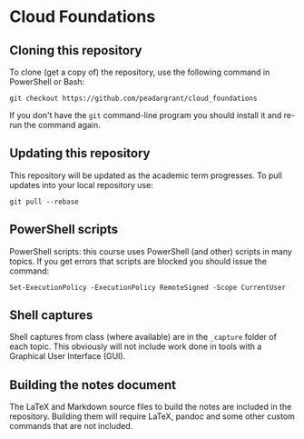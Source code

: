 # Cloud Foundations

## Cloning this repository

To clone (get a copy of) the repository, use the following command in PowerShell or Bash:

	git checkout https://github.com/peadargrant/cloud_foundations

If you don't have the `git` command-line program you should install it and re-run the command again.


## Updating this repository

This repository will be updated as the academic term progresses.
To pull updates into your local repository use:

	git pull --rebase


## PowerShell scripts

PowerShell scripts: this course uses PowerShell (and other) scripts in many topics.
If you get errors that scripts are blocked you should issue the command:

	Set-ExecutionPolicy -ExecutionPolicy RemoteSigned -Scope CurrentUser


## Shell captures

Shell captures from class (where available) are in the `_capture` folder of each topic.
This obviously will not include work done in tools with a Graphical User Interface (GUI).


## Building the notes document

The LaTeX and Markdown source files to build the notes are included in the repository.
Building them will require LaTeX, pandoc and some other custom commands that are not included.


